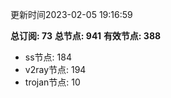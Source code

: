 更新时间2023-02-05 19:16:59

**总订阅: 73**
**总节点: 941**
**有效节点: 388**
- ss节点: 184
- v2ray节点: 194
- trojan节点: 10
